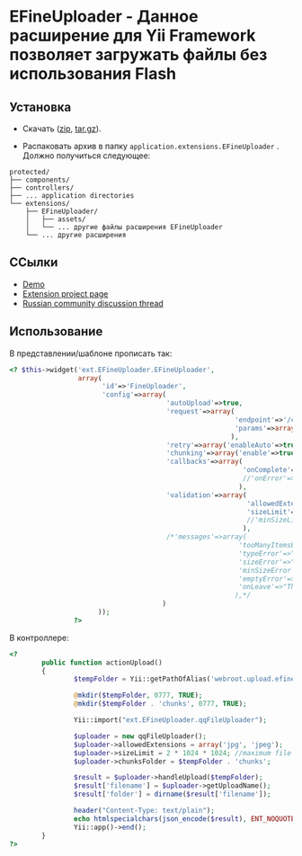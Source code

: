 EFineUploader - Данное расширение для Yii Framework позволяет загружать файлы без использования Flash
=======

## Установка

* Скачать ([zip](https://github.com/kosenka/EFineUploader/zipball/master), [tar.gz](https://github.com/kosenka/EFineUploader/tarball/master)).

* Распаковать архив в папку `application.extensions.EFineUploader` . Должно получиться следующее:

```
protected/
├── components/
├── controllers/
├── ... application directories
└── extensions/
    ├── EFineUploader/
    │   ├── assets/
    │   └── ... другие файлы расширения EFineUploader
    └── ... другие расширения
```

## ССылки

* [Demo](http://kosenka.ru/#tab1)
* [Extension project page](https://github.com/kosenka/EFineUploader)
* [Russian community discussion thread](http://yiiframework.ru/forum/viewtopic.php?f=9&t=2470)

## Использование
В представлении/шаблоне прописать так:

```php
<? $this->widget('ext.EFineUploader.EFineUploader',
                 array(
                       'id'=>'FineUploader',
                       'config'=>array(
                                       'autoUpload'=>true,
                                       'request'=>array(
                                                        'endpoint'=>'/controller/upload',// OR $this->createUrl('controller/upload'),
                                                        'params'=>array('YII_CSRF_TOKEN'=>Yii::app()->request->csrfToken),
                                                       ),
                                       'retry'=>array('enableAuto'=>true,'preventRetryResponseProperty'=>true),
                                       'chunking'=>array('enable'=>true,'partSize'=>100),//bytes
                                       'callbacks'=>array(
                                                          'onComplete'=>"js:function(id, name, response){ $('li.qq-upload-success').remove(); }",
                                                          //'onError'=>"js:function(id, name, errorReason){ }",
                                                         ),
                                       'validation'=>array(
                                                           'allowedExtensions'=>array('jpg','jpeg'),
                                                           'sizeLimit'=>2 * 1024 * 1024,//maximum file size in bytes
                                                           //'minSizeLimit'=>2*1024*1024,// minimum file size in bytes
                                                          ),
                                       /*'messages'=>array(
                                                         'tooManyItemsError'=>'Too many items error',
                                                         'typeError'=>"Файл {file} имеет неверное расширение. Разрешены файлы только с расширениями: {extensions}.",
                                                         'sizeError'=>"Размер файла {file} велик, максимальный размер {sizeLimit}.",
                                                         'minSizeError'=>"Размер файла {file} мал, минимальный размер {minSizeLimit}.",
                                                         'emptyError'=>"{file} is empty, please select files again without it.",
                                                         'onLeave'=>"The files are being uploaded, if you leave now the upload will be cancelled."
                                                        ),*/
                                      )
                      ));
                ?>
```

В контроллере:
```php
<?
        public function actionUpload()
        {
                $tempFolder = Yii::getPathOfAlias('webroot.upload.efineuploader') . DIRECTORY_SEPARATOR;

                @mkdir($tempFolder, 0777, TRUE);
                @mkdir($tempFolder . 'chunks', 0777, TRUE);

                Yii::import("ext.EFineUploader.qqFileUploader");

                $uploader = new qqFileUploader();
                $uploader->allowedExtensions = array('jpg', 'jpeg');
                $uploader->sizeLimit = 2 * 1024 * 1024; //maximum file size in bytes
                $uploader->chunksFolder = $tempFolder . 'chunks';

                $result = $uploader->handleUpload($tempFolder);
                $result['filename'] = $uploader->getUploadName();
                $result['folder'] = dirname($result['filename']);

                header("Content-Type: text/plain");
                echo htmlspecialchars(json_encode($result), ENT_NOQUOTES);
                Yii::app()->end();
        }
?>
```

